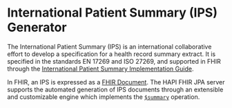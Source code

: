 # International Patient Summary (IPS) Generator

The International Patient Summary (IPS) is an international collaborative effort to develop a specification for a health record summary extract. It is specified in the standards EN 17269 and ISO 27269, and supported in FHIR through the [International Patient Summary Implementation Guide](http://hl7.org/fhir/uv/ips/).

In FHIR, an IPS is expressed as a [FHIR Document](https://www.hl7.org/fhir/documents.html). The HAPI FHIR JPA server supports the automated generation of IPS documents through an extensible and customizable engine which implements the [`$summary`](http://hl7.org/fhir/uv/ips/OperationDefinition-summary.html) operation.






